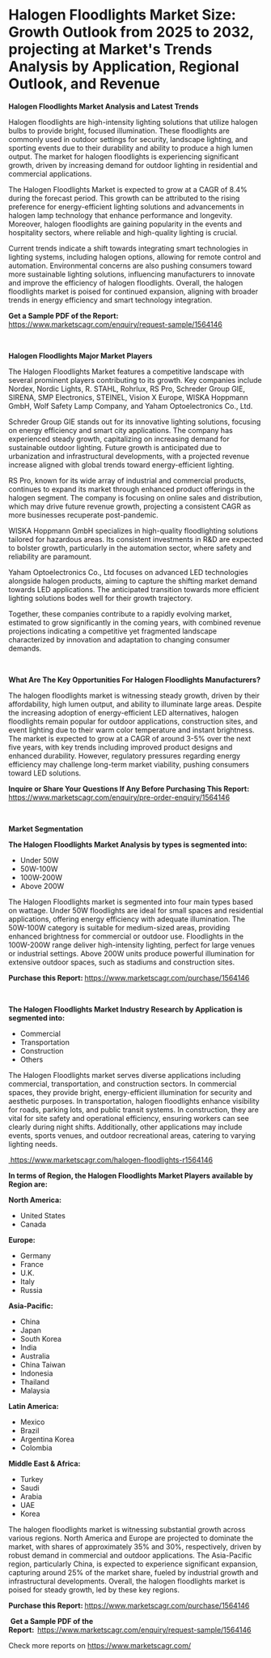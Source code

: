 <p><h1>Halogen Floodlights Market Size: Growth Outlook from 2025 to 2032, projecting at Market's Trends Analysis by Application, Regional Outlook, and Revenue</h1></p><p><strong>Halogen Floodlights Market Analysis and Latest Trends</strong></p>
<p><p>Halogen floodlights are high-intensity lighting solutions that utilize halogen bulbs to provide bright, focused illumination. These floodlights are commonly used in outdoor settings for security, landscape lighting, and sporting events due to their durability and ability to produce a high lumen output. The market for halogen floodlights is experiencing significant growth, driven by increasing demand for outdoor lighting in residential and commercial applications.</p><p>The Halogen Floodlights Market is expected to grow at a CAGR of 8.4% during the forecast period. This growth can be attributed to the rising preference for energy-efficient lighting solutions and advancements in halogen lamp technology that enhance performance and longevity. Moreover, halogen floodlights are gaining popularity in the events and hospitality sectors, where reliable and high-quality lighting is crucial.</p><p>Current trends indicate a shift towards integrating smart technologies in lighting systems, including halogen options, allowing for remote control and automation. Environmental concerns are also pushing consumers toward more sustainable lighting solutions, influencing manufacturers to innovate and improve the efficiency of halogen floodlights. Overall, the halogen floodlights market is poised for continued expansion, aligning with broader trends in energy efficiency and smart technology integration.</p></p>
<p><strong>Get a Sample PDF of the Report:&nbsp;</strong> <a href="https://www.marketscagr.com/enquiry/request-sample/1564146?utm_campaign=1886&utm_medium=2&utm_source=Github&utm_content=ia&utm_term=06022025&utm_id=halogen-floodlights">https://www.marketscagr.com/enquiry/request-sample/1564146</a></p>
<p>&nbsp;</p>
<p><strong>Halogen Floodlights Major Market Players</strong></p>
<p><p>The Halogen Floodlights Market features a competitive landscape with several prominent players contributing to its growth. Key companies include Nordex, Nordic Lights, R. STAHL, Rohrlux, RS Pro, Schreder Group GIE, SIRENA, SMP Electronics, STEINEL, Vision X Europe, WISKA Hoppmann GmbH, Wolf Safety Lamp Company, and Yaham Optoelectronics Co., Ltd. </p><p>Schreder Group GIE stands out for its innovative lighting solutions, focusing on energy efficiency and smart city applications. The company has experienced steady growth, capitalizing on increasing demand for sustainable outdoor lighting. Future growth is anticipated due to urbanization and infrastructural developments, with a projected revenue increase aligned with global trends toward energy-efficient lighting.</p><p>RS Pro, known for its wide array of industrial and commercial products, continues to expand its market through enhanced product offerings in the halogen segment. The company is focusing on online sales and distribution, which may drive future revenue growth, projecting a consistent CAGR as more businesses recuperate post-pandemic.</p><p>WISKA Hoppmann GmbH specializes in high-quality floodlighting solutions tailored for hazardous areas. Its consistent investments in R&D are expected to bolster growth, particularly in the automation sector, where safety and reliability are paramount. </p><p>Yaham Optoelectronics Co., Ltd focuses on advanced LED technologies alongside halogen products, aiming to capture the shifting market demand towards LED applications. The anticipated transition towards more efficient lighting solutions bodes well for their growth trajectory.</p><p>Together, these companies contribute to a rapidly evolving market, estimated to grow significantly in the coming years, with combined revenue projections indicating a competitive yet fragmented landscape characterized by innovation and adaptation to changing consumer demands.</p></p>
<p>&nbsp;</p>
<p><strong>What Are The Key Opportunities For Halogen Floodlights Manufacturers?</strong></p>
<p><p>The halogen floodlights market is witnessing steady growth, driven by their affordability, high lumen output, and ability to illuminate large areas. Despite the increasing adoption of energy-efficient LED alternatives, halogen floodlights remain popular for outdoor applications, construction sites, and event lighting due to their warm color temperature and instant brightness. The market is expected to grow at a CAGR of around 3-5% over the next five years, with key trends including improved product designs and enhanced durability. However, regulatory pressures regarding energy efficiency may challenge long-term market viability, pushing consumers toward LED solutions.</p></p>
<p><strong>Inquire or Share Your Questions If Any Before Purchasing This Report:</strong> <a href="https://www.marketscagr.com/enquiry/pre-order-enquiry/1564146?utm_campaign=1886&utm_medium=2&utm_source=Github&utm_content=ia&utm_term=06022025&utm_id=halogen-floodlights">https://www.marketscagr.com/enquiry/pre-order-enquiry/1564146</a></p>
<p>&nbsp;</p>
<p><strong>Market Segmentation</strong></p>
<p><strong>The Halogen Floodlights Market Analysis by types is segmented into:</strong></p>
<p><ul><li>Under 50W</li><li>50W-100W</li><li>100W-200W</li><li>Above 200W</li></ul></p>
<p><p>The Halogen Floodlights market is segmented into four main types based on wattage. Under 50W floodlights are ideal for small spaces and residential applications, offering energy efficiency with adequate illumination. The 50W-100W category is suitable for medium-sized areas, providing enhanced brightness for commercial or outdoor use. Floodlights in the 100W-200W range deliver high-intensity lighting, perfect for large venues or industrial settings. Above 200W units produce powerful illumination for extensive outdoor spaces, such as stadiums and construction sites.</p></p>
<p><strong>Purchase this Report:&nbsp;</strong><a href="https://www.marketscagr.com/purchase/1564146?utm_campaign=1886&utm_medium=2&utm_source=Github&utm_content=ia&utm_term=06022025&utm_id=halogen-floodlights">https://www.marketscagr.com/purchase/1564146</a></p>
<p>&nbsp;</p>
<p><strong>The Halogen Floodlights Market Industry Research by Application is segmented into:</strong></p>
<p><ul><li>Commercial</li><li>Transportation</li><li>Construction</li><li>Others</li></ul></p>
<p><p>The Halogen Floodlights market serves diverse applications including commercial, transportation, and construction sectors. In commercial spaces, they provide bright, energy-efficient illumination for security and aesthetic purposes. In transportation, halogen floodlights enhance visibility for roads, parking lots, and public transit systems. In construction, they are vital for site safety and operational efficiency, ensuring workers can see clearly during night shifts. Additionally, other applications may include events, sports venues, and outdoor recreational areas, catering to varying lighting needs.</p></p>
<p><a href="https://www.marketscagr.com/halogen-floodlights-r1564146?utm_campaign=1886&utm_medium=2&utm_source=Github&utm_content=ia&utm_term=06022025&utm_id=halogen-floodlights">&nbsp;https://www.marketscagr.com/halogen-floodlights-r1564146</a></p>
<p><strong>In terms of Region, the Halogen Floodlights Market Players available by Region are:</strong></p>
<p>
    <p> <strong> North America: </strong>
        <ul>
            <li>United States</li>
            <li>Canada</li>
        </ul>
        </p> 
    <p> <strong> Europe: </strong>
        <ul>
            <li>Germany</li>
            <li>France</li>
            <li>U.K.</li>
            <li>Italy</li>
            <li>Russia</li>
        </ul>
        </p> 
    <p> <strong> Asia-Pacific: </strong>
        <ul>
            <li>China</li>
            <li>Japan</li>
            <li>South Korea</li>
            <li>India</li>
            <li>Australia</li>
            <li>China Taiwan</li>
            <li>Indonesia</li>
            <li>Thailand</li>
            <li>Malaysia</li>
        </ul>
        </p> 
    <p> <strong> Latin America: </strong>
        <ul>
            <li>Mexico</li>
            <li>Brazil</li>
            <li>Argentina Korea</li>
            <li>Colombia</li>
        </ul>
        </p> 
    <p> <strong> Middle East & Africa: </strong>
        <ul>
            <li>Turkey</li>
            <li>Saudi</li>
            <li>Arabia</li>
            <li>UAE</li>
            <li>Korea</li>
        </ul>
    </p>
    </p>
<p><p>The halogen floodlights market is witnessing substantial growth across various regions. North America and Europe are projected to dominate the market, with shares of approximately 35% and 30%, respectively, driven by robust demand in commercial and outdoor applications. The Asia-Pacific region, particularly China, is expected to experience significant expansion, capturing around 25% of the market share, fueled by industrial growth and infrastructural developments. Overall, the halogen floodlights market is poised for steady growth, led by these key regions.</p></p>
<p><strong>Purchase this Report: </strong><a href="https://www.marketscagr.com/purchase/1564146?utm_campaign=1886&utm_medium=2&utm_source=Github&utm_content=ia&utm_term=06022025&utm_id=halogen-floodlights">https://www.marketscagr.com/purchase/1564146</a></p>
<p>&nbsp;<strong>Get a Sample PDF of the Report:&nbsp;&nbsp;</strong><a href="https://www.marketscagr.com/enquiry/request-sample/1564146?utm_campaign=1886&utm_medium=2&utm_source=Github&utm_content=ia&utm_term=06022025&utm_id=halogen-floodlights">https://www.marketscagr.com/enquiry/request-sample/1564146</a></p>
<p><strong></strong></p>
<p>Check more reports on <a href="https://www.marketscagr.com/?utm_campaign=1886&utm_medium=2&utm_source=Github&utm_content=ia&utm_term=06022025&utm_id=halogen-floodlights">https://www.marketscagr.com/</a></p>